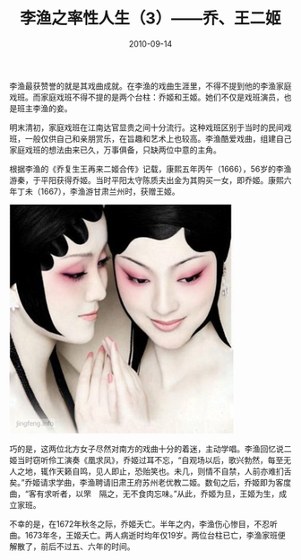 ﻿---
title: "李渔之率性人生（3）——乔、王二姬"
date: 2010-09-14
categories: 
  - "books"
tags: 
  - "李渔"
---

李渔最获赞誉的就是其戏曲成就。在李渔的戏曲生涯里，不得不提到他的李渔家庭戏班。而家庭戏班不得不提的是两个台柱：乔姬和王姬。她们不仅是戏班演员，也是班主李渔的妾。

明末清初，家庭戏班在江南达官显贵之间十分流行。这种戏班区别于当时的民间戏班，一般仅供自己和亲朋赏乐，在旨趣和艺术上也较高。李渔酷爱戏曲，组建自己家庭戏班的想法由来已久，万事俱备，只缺两位中意的主角。

根据李渔的《乔复生王再来二姬合传》记载，康熙五年丙午（1666），56岁的李渔游秦，于平阳获得乔姬。当时平阳太守陈质夫出金为其购买一女，即乔姬。康熙六年丁未（1667），李渔游甘肃兰州时，获赠王姬。

![戏曲](/images/5698445021_ab6ab1ea14_z.jpg)

巧的是，这两位北方女子尽然对南方的戏曲十分的着迷，主动学唱。李渔回忆说二姬当时窃听伶工演奏《凰求凤》，乔姬过耳不忘，“自观场以后，歌兴勃然，每至无人之地，辄作天籁自鸣，见人即止，恐贻笑也。未几，则情不自禁，人前亦难扪舌矣。”乔姬请求学曲，李渔聘请旧肃王府苏州老优教二姬。数旬之后，乔姬即为客度曲，“客有求听者，以罘　隔之，无不食肉忘味。”从此，乔姬为旦，王姬为生，成立家班。

不幸的是，在1672年秋冬之际，乔姬夭亡。半年之内，李渔伤心惨目，不忍听曲。1673年冬，王姬夭亡。两人病逝时均年仅19岁。两位台柱已亡，李渔家班便解散了，前后不过五、六年的时间。
